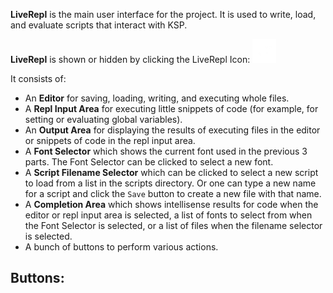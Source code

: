 **LiveRepl** is the main user interface for the project. It is used to write, load, and evaluate scripts that interact with KSP.

**LiveRepl** is shown or hidden by clicking the LiveRepl Icon: ![LiveRepl Icon](../GameData/RedOnion/Resources/LiveRepl.png)

It consists of:
- An **Editor** for saving, loading, writing, and executing whole files.
- A **Repl Input Area** for executing little snippets of code (for example, for setting or evaluating global variables).
- An **Output Area** for displaying the results of executing files in the editor or snippets of code in the repl input area.
- A **Font Selector** which shows the current font used in the previous 3 parts. The Font Selector can be clicked to select a new font.
- A **Script Filename Selector** which can be clicked to select a new script to load from a list in the scripts directory. Or one can type a new name for a script and click the `Save` button to create a new file with that name.
- A **Completion Area** which shows intellisense results for code when the editor or repl input area is selected, a list of fonts to select from when the Font Selector is selected, or a list of files when the filename selector is selected.
- A bunch of buttons to perform various actions.

Buttons:
- 